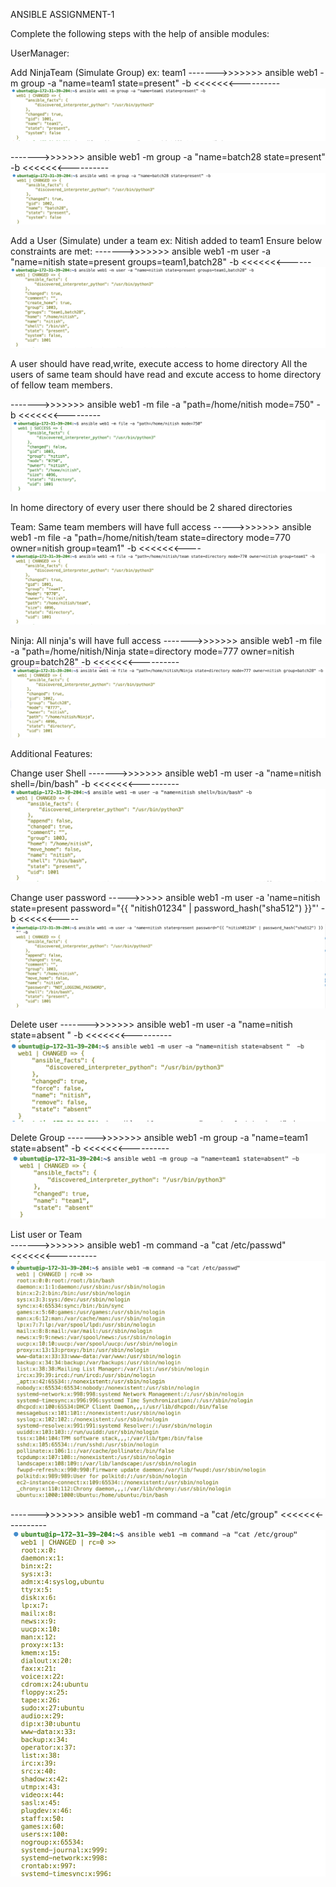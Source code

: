 ANSIBLE ASSIGNMENT-1

Complete the following steps with the help of ansible modules:

UserManager:

Add NinjaTeam (Simulate Group) ex: team1 
------->>>>>>>   ansible web1 -m group -a "name=team1 state=present" -b  <<<<<<<----------
![alt text](addgroup.png)

------->>>>>>>   ansible web1 -m group -a "name=batch28 state=present" -b  <<<<<<<----------
![alt text](addgroups.png)

Add a User (Simulate) under a team ex: Nitish added to team1 Ensure below constraints are met: 
------->>>>>>>   ansible web1 -m user -a "name=nitish state=present groups=team1,batch28" -b  <<<<<<<------
![alt text](adduser.png)

A user should have read,write, execute access to home directory 
All the users of same team should have read and excute access to home directory of fellow team members.

------->>>>>>>  ansible web1 -m file -a "path=/home/nitish mode=750" -b  <<<<<<<---------
![alt text](permission.png)

In home directory of every user there should be 2 shared directories

Team: Same team members will have full access 
----->>>>>>>  ansible web1 -m file -a "path=/home/nitish/team state=directory mode=770 owner=nitish group=team1" -b  <<<<<<<----
![alt text](teamdir.png)

Ninja: All ninja's will have full access 
------->>>>>>>  ansible web1 -m file -a "path=/home/nitish/Ninja state=directory mode=777 owner=nitish group=batch28" -b  <<<<<<<----------
![alt text](ninjadir.png)

Additional Features:

Change user Shell 
------->>>>>>>  ansible web1 -m user -a "name=nitish shell=/bin/bash" -b  <<<<<<<----------
![alt text](shell.png)

Change user password 
----->>>>> ansible web1 -m user -a 'name=nitish state=present password="{{ "nitish01234" | password_hash("sha512") }}"' -b   <<<<<<-----
![alt text](passwd.png)

Delete user 
------->>>>>>>  ansible web1 -m user -a "name=nitish state=absent " -b  <<<<<<<----------
![alt text](deleteuser.png)

Delete Group 
------->>>>>>>  ansible web1 -m group -a "name=team1 state=absent" -b  <<<<<<<----------
![alt text](deletegrp.png)

List user or Team  
------->>>>>>>  ansible web1 -m command -a "cat /etc/passwd" <<<<<<<----------
![alt text](listuser.png)


------->>>>>>>  ansible web1 -m command -a "cat /etc/group"  <<<<<<<----------
![alt text](listgroup.png)